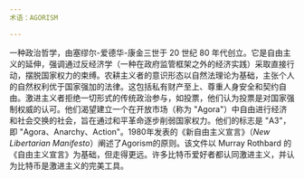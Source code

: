 ```yaml
---
术语：AGORISM

---
```

一种政治哲学，由塞缪尔-爱德华-康金三世于 20 世纪 80 年代创立。它是自由主义的延伸，强调通过反经济学（一种在政府监管框架之外的经济实践）采取直接行动，摆脱国家权力的束缚。农耕主义者的意识形态以自然法理论为基础，主张个人的自然权利优于国家强加的法律。这包括私有财产至上、尊重人身安全和契约自由。激进主义者拒绝一切形式的传统政治参与，如投票，他们认为投票是对国家强制权威的认可。他们渴望建立一个在开放市场（称为 "Agora"）中自由进行经济和社会交换的社会，旨在通过和平革命逐步削弱国家权力。他们的标志是 "A3"，即 "Agora、Anarchy、Action"。1980年发表的《新自由主义宣言》（*New Libertarian Manifesto*）阐述了Agorism的原则。该文件以 Murray Rothbard 的《自由主义宣言》为基础，但走得更远。许多比特币爱好者都认同激进主义，并认为比特币是激进主义的完美工具。